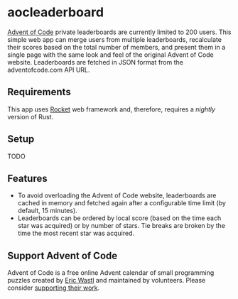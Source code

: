 # aocleaderboard

[Advent of Code](https://adventofcode.com) private leaderboards are currently
limited to 200 users. This simple web app can merge users from multiple
leaderboards, recalculate their scores based on the total number of members, and
present them in a single page with the same look and feel of the original
Advent of Code website. Leaderboards are fetched in JSON format from the
adventofcode.com API URL.

## Requirements

This app uses [Rocket](https://rocket.rs) web framework and, therefore, requires
a _nightly_ version of Rust.

## Setup

TODO

## Features

- To avoid overloading the Advent of Code website, leaderboards are cached in
   memory and fetched again after a configurable time limit (by default, 15
   minutes).
- Leaderboards can be ordered by local score (based on the time each star was
  acquired) or by number of stars. Tie breaks are broken by the time the most
  recent star was acquired.

## Support Advent of Code

Advent of Code is a free online Advent calendar of small programming puzzles
created by [Eric Wastl](http://was.tl/) and maintained by volunteers. Please
consider [supporting their work](https://adventofcode.com/support).



